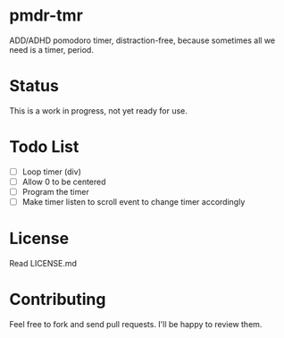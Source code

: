 # pmdr-tmr
ADD/ADHD pomodoro timer, distraction-free, because sometimes all we need is a timer, period. 




# Status
This is a work in progress, not yet ready for use.

# Todo List

 - [ ] Loop timer (div)
 - [ ] Allow 0 to be centered 
 - [ ] Program the timer
 - [ ] Make timer listen to scroll event to change timer accordingly

# License
Read LICENSE.md

# Contributing
Feel free to fork and send pull requests. I'll be happy to review them.

